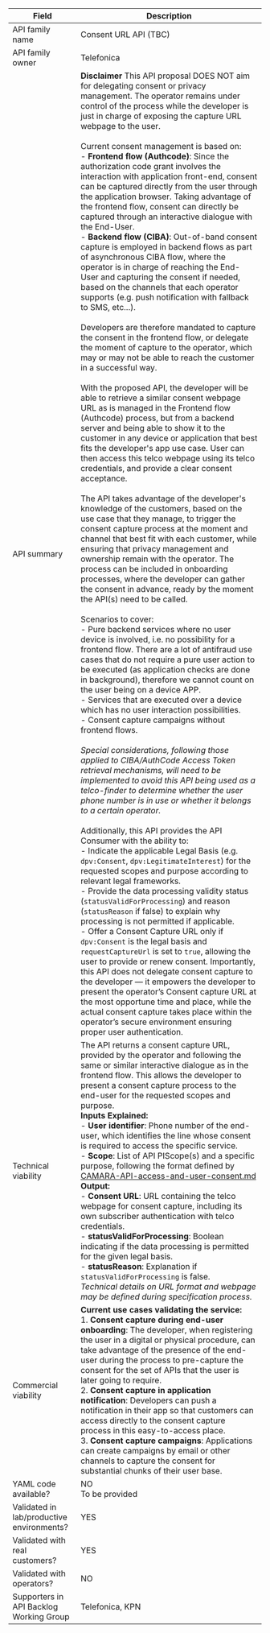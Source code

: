 | **Field** | Description | 
| ---- | ----- |
| API family name | Consent URL API (TBC) |
| API family owner | Telefonica |
| API summary | **Disclaimer** This API proposal DOES NOT aim for delegating consent or privacy management. The operator remains under control of the process while the developer is just in charge of exposing the capture URL webpage to the user.<br><br>Current consent management is based on: <br>- **Frontend flow (Authcode)**: Since the authorization code grant involves the interaction with application front-end, consent can be captured directly from the user through the application browser. Taking advantage of the frontend flow, consent can directly be captured through an interactive dialogue with the End-User. <br>- **Backend flow (CIBA)**: Out-of-band consent capture is employed in backend flows as part of asynchronous CIBA flow, where the operator is in charge of reaching the End-User and capturing the consent if needed, based on the channels that each operator supports (e.g. push notification with fallback to SMS, etc...).<br><br>Developers are therefore mandated to capture the consent in the frontend flow, or delegate the moment of capture to the operator, which may or may not be able to reach the customer in a successful way. <br><br>With the proposed API, the developer will be able to retrieve a similar consent webpage URL as is managed in the Frontend flow (Authcode) process, but from a backend server and being able to show it to the customer in any device or application that best fits the developer's app use case. User can then access this telco webpage using its telco credentials, and provide a clear consent acceptance. <br><br>The API takes advantage of the developer's knowledge of the customers, based on the use case that they manage, to trigger the consent capture process at the moment and channel that best fit with each customer, while ensuring that privacy management and ownership remain with the operator. The process can be included in onboarding processes, where the developer can gather the consent in advance, ready by the moment the API(s) need to be called. <br><br>Scenarios to cover:<br>- Pure backend services where no user device is involved, i.e. no possibility for a frontend flow. There are a lot of antifraud use cases that do not require a pure user action to be executed (as application checks are done in background), therefore we cannot count on the user being on a device APP. <br>- Services that are executed over a device which has no user interaction possibilities.<br>- Consent capture campaigns without frontend flows. <br><br>_Special considerations, following those applied to CIBA/AuthCode Access Token retrieval mechanisms, will need to be implemented to avoid this API being used as a telco-finder to determine whether the user phone number is in use or whether it belongs to a certain operator._<br><br>Additionally, this API provides the API Consumer with the ability to:<br>- Indicate the applicable Legal Basis (e.g. `dpv:Consent`, `dpv:LegitimateInterest`) for the requested scopes and purpose according to relevant legal frameworks.<br>- Provide the data processing validity status (`statusValidForProcessing`) and reason (`statusReason` if false) to explain why processing is not permitted if applicable.<br>- Offer a Consent Capture URL only if `dpv:Consent` is the legal basis and `requestCaptureUrl` is set to `true`, allowing the user to provide or renew consent. Importantly, this API does not delegate consent capture to the developer — it empowers the developer to present the operator’s Consent capture URL at the most opportune time and place, while the actual consent capture takes place within the operator’s secure environment ensuring proper user authentication. |
| Technical viability | The API returns a consent capture URL, provided by the operator and following the same or similar interactive dialogue as in the frontend flow. This allows the developer to present a consent capture process to the end-user for the requested scopes and purpose. <br>**Inputs Explained:**<br>- **User identifier**: Phone number of the end-user, which identifies the line whose consent is required to access the specific service.<br>- **Scope**: List of API PIScope(s) and a specific purpose, following the format defined by [CAMARA-API-access-and-user-consent.md](https://github.com/camaraproject/IdentityAndConsentManagement/blob/main/documentation/CAMARA-API-access-and-user-consent.md) <br>**Output:**<br>- **Consent URL**: URL containing the telco webpage for consent capture, including its own subscriber authentication with telco credentials.<br>- **statusValidForProcessing**: Boolean indicating if the data processing is permitted for the given legal basis.<br>- **statusReason**: Explanation if `statusValidForProcessing` is false. <br>_Technical details on URL format and webpage may be defined during specification process._ |
| Commercial viability | **Current use cases validating the service:**<br>1. **Consent capture during end-user onboarding**: The developer, when registering the user in a digital or physical procedure, can take advantage of the presence of the end-user during the process to pre-capture the consent for the set of APIs that the user is later going to require. <br>2. **Consent capture in application notification**: Developers can push a notification in their app so that customers can access directly to the consent capture process in this easy-to-access place. <br>3. **Consent capture campaigns**: Applications can create campaigns by email or other channels to capture the consent for substantial chunks of their user base. |
| YAML code available? | NO<br> To be provided |
| Validated in lab/productive environments? | YES |
| Validated with real customers? | YES |
| Validated with operators? | NO |
| Supporters in API Backlog Working Group | Telefonica, KPN |